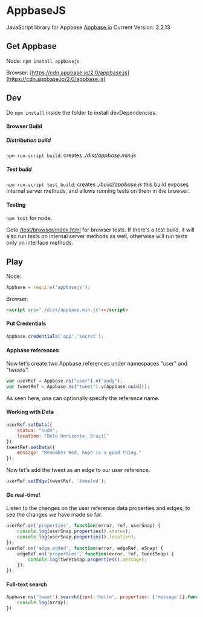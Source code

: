 # AppbaseJS
JavaScript library for Appbase [Appbase.io](http://appbase.io)
Current Version: 2.2.13

## Get Appbase
Node: `npm install appbasejs`

Browser: [https://cdn.appbase.io/2.0/appbase.js](https://cdn.appbase.io/2.0/appbase.js)

## Dev
Do `npm install` inside the folder to install devDependencies.

#### Browser Build

##### Distribution build
`npm run-script build`: creates _./dist/appbase.min.js_


##### Test build
`npm run-script test_build`: creates _./build/appbase.js_ this build exposes internal server methods, and allows running tests on them in the browser.

#### Testing
`npm test` for node.

Goto [/test/browser/index.html](http://sids-aquarius.github.io/appbasejs-compact/test/browser) for browser tests. If there's a test build, it will also run tests on internal server methods as well, otherwise will run tests only on interface methods.

## Play
Node:
```js
Appbase = require('appbasejs');
```

Browser:
```html
<script src="./dist/appbase.min.js"></script>
```

#### Put Credentials
```js
Appbase.credentials('app','secret');
```

#### Appbase references
Now let's create two Appbase references under namespaces "user" and "tweets".

```js
var userRef = Appbase.ns("user").v("andy");
var tweetRef = Appbase.ns("tweet").v(Appbase.uuid());
```

As seen here, one can optionally specify the reference name.

#### Working with Data

```js
userRef.setData({
    status: "sudo",
    location: "Belo Horizonte, Brazil"
});
tweetRef.setData({
    message: "Remember Red, hope is a good thing."
});
```

Now let's add the tweet as an edge to our user reference.

```js
userRef.setEdge(tweetRef, 'tweeted');
```
#### Go real-time! 

Listen to the changes on the user reference data properties and edges, to see the changes we have made so far.

```js
userRef.on('properties', function(error, ref, userSnap) {
    console.log(userSnap.properties().status);
    console.log(userSnap.properties().location);
});
userRef.on('edge_added', function(error, edgeRef, eSnap) {
    edgeRef.on('properties', function(error, ref, tweetSnap) {
        console.log(tweetSnap.properties().message);
    });
});
```

#### Full-text search

```js
Appbase.ns('tweet').search({text:'hello', properties: ['message']},function(err, array) {
    console.log(array);
})
```

